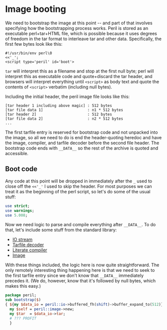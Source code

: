 # Image booting
We need to bootstrap the image at this point -- and part of that involves
specifying how the bootstrapping process works. Peril is stored as an
executable perl+tar+HTML file, which is possible because it uses degrees of
freedom in the tar format to interleave tar and other data. Specifically, the
first few bytes look like this:

```
#!/usr/bin/env perl\0
<<'_';
<script type='peril' id='boot'>
```

`tar` will interpret this as a filename and stop at the first null byte; perl
will interpret this as executable code and quote+discard the tar header, and
browsers will interpret everything until `<script>` as body text and quote the
contents of `<script>` verbatim (including null bytes).

Including the initial header, the peril image file looks like this:

```
[tar header 1 including above magic] : 512 bytes
[tar file data 1]                    : n1 * 512 bytes
[tar header 2]                       : 512 bytes
[tar file data 2]                    : n2 * 512 bytes
...
```

The first tarfile entry is reserved for bootstrap code and not unpacked into
the image, so all we need to do is end the header-quoting heredoc and have the
image, compiler, and tarfile decoder before the second file header. The
bootstrap code ends with `__DATA__` so the rest of the archive is quoted and
accessible.

## Boot code
Any code at this point will be dropped in immediately after the `_` used to
close off the `<<'_'` I used to skip the header. For most purposes we can treat
it as the beginning of the perl script, so let's do some of the usual stuff:

```perl
use strict;
use warnings;
use 5.008;
```

Now we need logic to parse and compile everything after `__DATA__`. To do that,
let's include some stuff from the standard library:

- [IO stream](io/io.md)
- [Tarfile decoder](io/tar.md)
- [Literate compiler](io/literate.md)
- [Image](image/self.md)

With these things included, the logic here is now quite straightforward. The
only remotely interesting thing happening here is that we need to seek to the
first tarfile entry since we don't know that `__DATA__` immediately precedes
it. (We do, however, know that it's followed by null bytes, which makes this
easy.)

```perl
package peril;
sub bootstrap($)
{ ${my $data_io = peril::io->buffered_fh(shift)->buffer_expand_to(512)} =~ s/^\0+//;
  my $self = peril::image->new;
  my $tar  = $data_io->tar;
  # ??? PROFIT
  }
```
